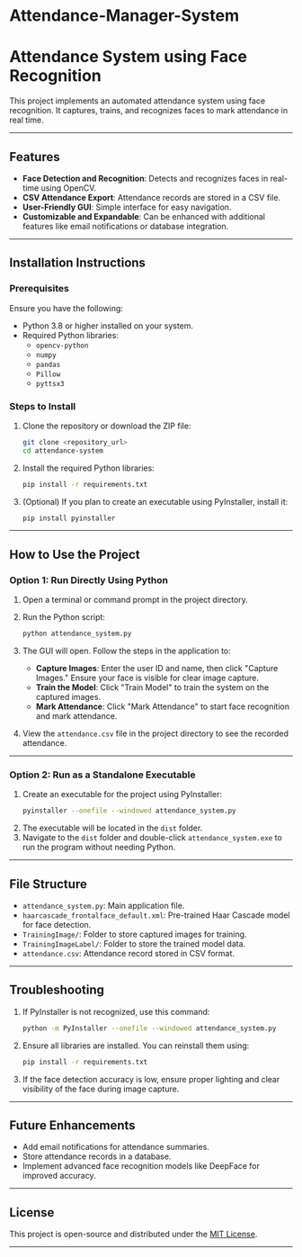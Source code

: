 # Attendance-Manager-System

# **Attendance System using Face Recognition**  

This project implements an automated attendance system using face recognition. It captures, trains, and recognizes faces to mark attendance in real time.  

---

## **Features**  
- **Face Detection and Recognition**: Detects and recognizes faces in real-time using OpenCV.  
- **CSV Attendance Export**: Attendance records are stored in a CSV file.  
- **User-Friendly GUI**: Simple interface for easy navigation.  
- **Customizable and Expandable**: Can be enhanced with additional features like email notifications or database integration.  

---

## **Installation Instructions**  

### **Prerequisites**  
Ensure you have the following:  
- Python 3.8 or higher installed on your system.  
- Required Python libraries:  
  - `opencv-python`  
  - `numpy`  
  - `pandas`  
  - `Pillow`  
  - `pyttsx3`  

### **Steps to Install**  
1. Clone the repository or download the ZIP file:  
   ```bash  
   git clone <repository_url>  
   cd attendance-system  
   ```  

2. Install the required Python libraries:  
   ```bash  
   pip install -r requirements.txt  
   ```  

3. (Optional) If you plan to create an executable using PyInstaller, install it:  
   ```bash  
   pip install pyinstaller  
   ```  

---

## **How to Use the Project**  

### **Option 1: Run Directly Using Python**  
1. Open a terminal or command prompt in the project directory.  
2. Run the Python script:  
   ```bash  
   python attendance_system.py  
   ```  
3. The GUI will open. Follow the steps in the application to:  
   - **Capture Images**: Enter the user ID and name, then click "Capture Images." Ensure your face is visible for clear image capture.  
   - **Train the Model**: Click "Train Model" to train the system on the captured images.  
   - **Mark Attendance**: Click "Mark Attendance" to start face recognition and mark attendance.  

4. View the `attendance.csv` file in the project directory to see the recorded attendance.  

---

### **Option 2: Run as a Standalone Executable**  
1. Create an executable for the project using PyInstaller:  
   ```bash  
   pyinstaller --onefile --windowed attendance_system.py  
   ```  
2. The executable will be located in the `dist` folder.  
3. Navigate to the `dist` folder and double-click `attendance_system.exe` to run the program without needing Python.  

---

## **File Structure**  
- `attendance_system.py`: Main application file.  
- `haarcascade_frontalface_default.xml`: Pre-trained Haar Cascade model for face detection.  
- `TrainingImage/`: Folder to store captured images for training.  
- `TrainingImageLabel/`: Folder to store the trained model data.  
- `attendance.csv`: Attendance record stored in CSV format.  

---

## **Troubleshooting**  
1. If PyInstaller is not recognized, use this command:  
   ```bash  
   python -m PyInstaller --onefile --windowed attendance_system.py  
   ```  
2. Ensure all libraries are installed. You can reinstall them using:  
   ```bash  
   pip install -r requirements.txt  
   ```  
3. If the face detection accuracy is low, ensure proper lighting and clear visibility of the face during image capture.  

---

## **Future Enhancements**  
- Add email notifications for attendance summaries.  
- Store attendance records in a database.  
- Implement advanced face recognition models like DeepFace for improved accuracy.  

---

## **License**  
This project is open-source and distributed under the [MIT License](LICENSE).  

--- 
